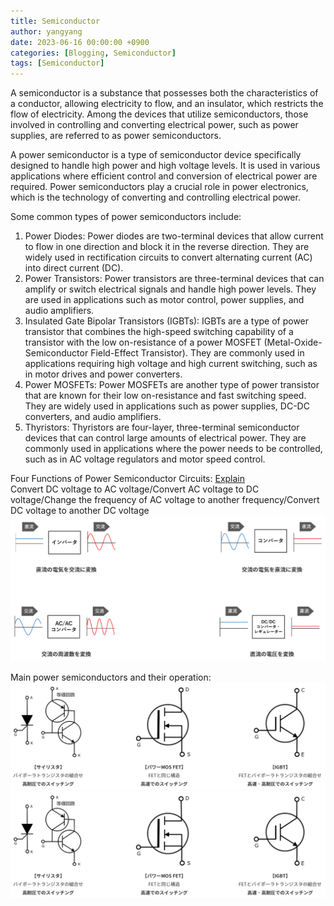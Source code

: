 ```yaml
---
title: Semiconductor
author: yangyang
date: 2023-06-16 00:00:00 +0900
categories: [Blogging, Semiconductor]
tags: [Semiconductor]
---
```


A semiconductor is a substance that possesses both the characteristics of a conductor, allowing electricity to flow, and an insulator, which restricts the flow of electricity. Among the devices that utilize semiconductors, those involved in controlling and converting electrical power, such as power supplies, are referred to as power semiconductors.

A power semiconductor is a type of semiconductor device specifically designed to handle high power and high voltage levels. It is used in various applications where efficient control and conversion of electrical power are required. Power semiconductors play a crucial role in power electronics, which is the technology of converting and controlling electrical power.

Some common types of power semiconductors include:
1. Power Diodes: Power diodes are two-terminal devices that allow current to flow in one direction and block it in the reverse direction. They are widely used in rectification circuits to convert alternating current (AC) into direct current (DC).
2. Power Transistors: Power transistors are three-terminal devices that can amplify or switch electrical signals and handle high power levels. They are used in applications such as motor control, power supplies, and audio amplifiers.
3. Insulated Gate Bipolar Transistors (IGBTs): IGBTs are a type of power transistor that combines the high-speed switching capability of a transistor with the low on-resistance of a power MOSFET (Metal-Oxide-Semiconductor Field-Effect Transistor). They are commonly used in applications requiring high voltage and high current switching, such as in motor drives and power converters.
4. Power MOSFETs: Power MOSFETs are another type of power transistor that are known for their low on-resistance and fast switching speed. They are widely used in applications such as power supplies, DC-DC converters, and audio amplifiers.
5. Thyristors: Thyristors are four-layer, three-terminal semiconductor devices that can control large amounts of electrical power. They are commonly used in applications where the power needs to be controlled, such as in AC voltage regulators and motor speed control.

Four Functions of Power Semiconductor Circuits:
<a href="https://www.resonac.com/jp/solution/tech/power-semiconductors.html" target='_blank'>Explain</a>
<br>Convert DC voltage to AC voltage/Convert AC voltage to DC voltage/Change the frequency of AC voltage to another frequency/Convert DC voltage to another DC voltage
![img-description](/images/semi/semifunction.png)

Main power semiconductors and their operation:
![img-description](/images/semi/powersemi.png)
![img-description](/images/semi/powersemi.png)